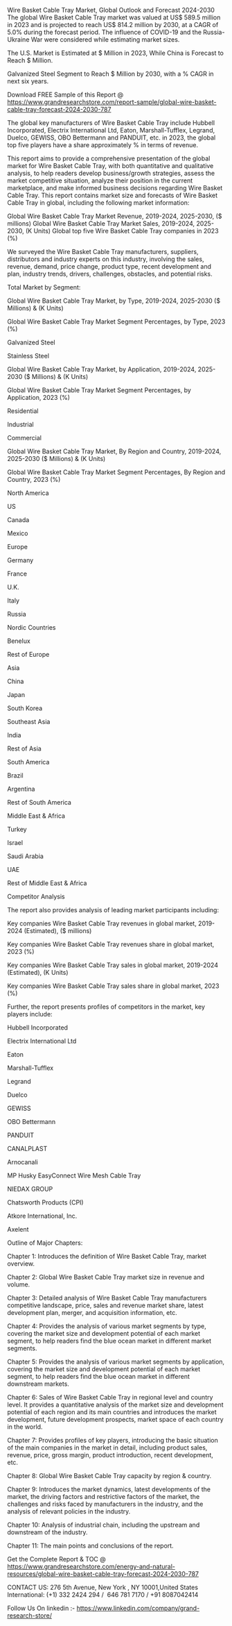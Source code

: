 Wire Basket Cable Tray Market, Global Outlook and Forecast 2024-2030
The global Wire Basket Cable Tray market was valued at US$ 589.5 million in 2023 and is projected to reach US$ 814.2 million by 2030, at a CAGR of 5.0% during the forecast period. The influence of COVID-19 and the Russia-Ukraine War were considered while estimating market sizes.

The U.S. Market is Estimated at $ Million in 2023, While China is Forecast to Reach $ Million.

Galvanized Steel Segment to Reach $ Million by 2030, with a % CAGR in next six years.

Download FREE Sample of this Report @ https://www.grandresearchstore.com/report-sample/global-wire-basket-cable-tray-forecast-2024-2030-787

The global key manufacturers of Wire Basket Cable Tray include Hubbell Incorporated, Electrix International Ltd, Eaton, Marshall-Tufflex, Legrand, Duelco, GEWISS, OBO Bettermann and PANDUIT, etc. in 2023, the global top five players have a share approximately % in terms of revenue.

This report aims to provide a comprehensive presentation of the global market for Wire Basket Cable Tray, with both quantitative and qualitative analysis, to help readers develop business/growth strategies, assess the market competitive situation, analyze their position in the current marketplace, and make informed business decisions regarding Wire Basket Cable Tray. This report contains market size and forecasts of Wire Basket Cable Tray in global, including the following market information:

Global Wire Basket Cable Tray Market Revenue, 2019-2024, 2025-2030, ($ millions)
Global Wire Basket Cable Tray Market Sales, 2019-2024, 2025-2030, (K Units)
Global top five Wire Basket Cable Tray companies in 2023 (%)

We surveyed the Wire Basket Cable Tray manufacturers, suppliers, distributors and industry experts on this industry, involving the sales, revenue, demand, price change, product type, recent development and plan, industry trends, drivers, challenges, obstacles, and potential risks.

Total Market by Segment:

Global Wire Basket Cable Tray Market, by Type, 2019-2024, 2025-2030 ($ Millions) & (K Units)

Global Wire Basket Cable Tray Market Segment Percentages, by Type, 2023 (%)

Galvanized Steel

Stainless Steel

Global Wire Basket Cable Tray Market, by Application, 2019-2024, 2025-2030 ($ Millions) & (K Units)

Global Wire Basket Cable Tray Market Segment Percentages, by Application, 2023 (%)

Residential

Industrial

Commercial

Global Wire Basket Cable Tray Market, By Region and Country, 2019-2024, 2025-2030 ($ Millions) & (K Units)

Global Wire Basket Cable Tray Market Segment Percentages, By Region and Country, 2023 (%)

North America

US

Canada

Mexico

Europe

Germany

France

U.K.

Italy

Russia

Nordic Countries

Benelux

Rest of Europe

Asia

China

Japan

South Korea

Southeast Asia

India

Rest of Asia

South America

Brazil

Argentina

Rest of South America

Middle East & Africa

Turkey

Israel

Saudi Arabia

UAE

Rest of Middle East & Africa

Competitor Analysis

The report also provides analysis of leading market participants including:

Key companies Wire Basket Cable Tray revenues in global market, 2019-2024 (Estimated), ($ millions)

Key companies Wire Basket Cable Tray revenues share in global market, 2023 (%)

Key companies Wire Basket Cable Tray sales in global market, 2019-2024 (Estimated), (K Units)

Key companies Wire Basket Cable Tray sales share in global market, 2023 (%)

Further, the report presents profiles of competitors in the market, key players include:

Hubbell Incorporated

Electrix International Ltd

Eaton

Marshall-Tufflex

Legrand

Duelco

GEWISS

OBO Bettermann

PANDUIT

CANALPLAST

Arnocanali

MP Husky EasyConnect Wire Mesh Cable Tray

NIEDAX GROUP

Chatsworth Products (CPI)

Atkore International, Inc.

Axelent

Outline of Major Chapters:

Chapter 1: Introduces the definition of Wire Basket Cable Tray, market overview.

Chapter 2: Global Wire Basket Cable Tray market size in revenue and volume.

Chapter 3: Detailed analysis of Wire Basket Cable Tray manufacturers competitive landscape, price, sales and revenue market share, latest development plan, merger, and acquisition information, etc.

Chapter 4: Provides the analysis of various market segments by type, covering the market size and development potential of each market segment, to help readers find the blue ocean market in different market segments.

Chapter 5: Provides the analysis of various market segments by application, covering the market size and development potential of each market segment, to help readers find the blue ocean market in different downstream markets.

Chapter 6: Sales of Wire Basket Cable Tray in regional level and country level. It provides a quantitative analysis of the market size and development potential of each region and its main countries and introduces the market development, future development prospects, market space of each country in the world.

Chapter 7: Provides profiles of key players, introducing the basic situation of the main companies in the market in detail, including product sales, revenue, price, gross margin, product introduction, recent development, etc.

Chapter 8: Global Wire Basket Cable Tray capacity by region & country.

Chapter 9: Introduces the market dynamics, latest developments of the market, the driving factors and restrictive factors of the market, the challenges and risks faced by manufacturers in the industry, and the analysis of relevant policies in the industry.

Chapter 10: Analysis of industrial chain, including the upstream and downstream of the industry.

Chapter 11: The main points and conclusions of the report.

Get the Complete Report & TOC @ https://www.grandresearchstore.com/energy-and-natural-resources/global-wire-basket-cable-tray-forecast-2024-2030-787

CONTACT US:
276 5th Avenue, New York , NY 10001,United States
International: (+1) 332 2424 294 /  646 781 7170 / +91 8087042414

Follow Us On linkedin :- https://www.linkedin.com/company/grand-research-store/
